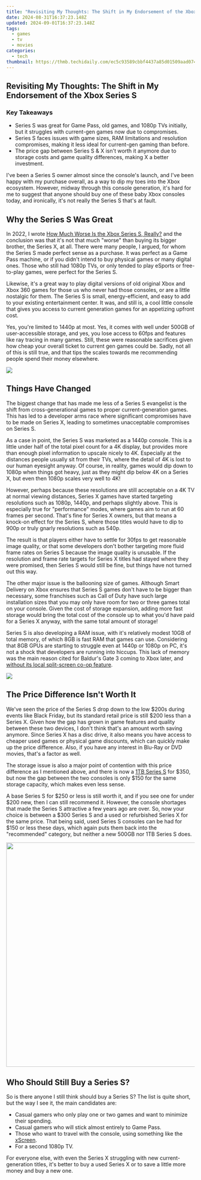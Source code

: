 ```yaml
---
title: "Revisiting My Thoughts: The Shift in My Endorsement of the Xbox Series S"
date: 2024-08-31T16:37:23.148Z
updated: 2024-09-01T16:37:23.148Z
tags:
  - games
  - tv
  - movies
categories:
  - tech
thumbnail: https://thmb.techidaily.com/ec5c93589cbbf4437a85d01509aad074c0824b7a47a862a6e3798990cfe51fb1.png
---
```


## Revisiting My Thoughts: The Shift in My Endorsement of the Xbox Series S

### Key Takeaways

* Series S was great for Game Pass, old games, and 1080p TVs initially, but it struggles with current-gen games now due to compromises.
* Series S faces issues with game sizes, RAM limitations and resolution compromises, making it less ideal for current-gen gaming than before.
* The price gap between Series S & X isn't worth it anymore due to storage costs and game quality differences, making X a better investment.

 I've been a Series S owner almost since the console's launch, and I've been happy with my purchase overall, as a way to dip my toes into the Xbox ecosystem. However, midway through this console generation, it's hard for me to suggest that anyone should buy one of these baby Xbox consoles today, and ironically, it's not really the Series S that's at fault.

##  Why the Series S Was Great

 In 2022, I wrote [How Much Worse Is the Xbox Series S, Really?](https://facebook-video-share.techidaily.com/new-unleash-your-creativity-cutting-edge-pc-techniques-for-youtube-success/) and the conclusion was that it's not that much "worse" than buying its bigger brother, the Series X, at all. There were many people, I argued, for whom the Series S made perfect sense as a purchase. It was perfect as a Game Pass machine, or if you didn't intend to buy physical games or many digital ones. Those who still had 1080p TVs, or only tended to play eSports or free-to-play games, were perfect for the Series S.

 Likewise, it's a great way to play digital versions of old original Xbox and Xbox 360 games for those us who never had those consoles, or are a little nostalgic for them. The Series S is small, energy-efficient, and easy to add to your existing entertainment center. It was, and still is, a cool little console that gives you access to current generation games for an appetizing upfront cost.

 Yes, you're limited to 1440p at most. Yes, it comes with well under 500GB of user-accessible storage, and yes, you lose access to 60fps and features like ray tracing in many games. Still, these were reasonable sacrifices given how cheap your overall ticket to current gen games could be. Sadly, not all of this is still true, and that tips the scales towards me recommending people spend their money elsewhere.

<!-- affiliate ads begin -->
<a href="https://shop.mondly.com/affiliate.php?ACCOUNT=ATISTUDI&AFFILIATE=108875&PATH=https%3A%2F%2Fwww.mondly.com%3FAFFILIATE%3D108875%26RESOURCE%3D%2BBusiness%2B970x90%2B"><img src="https://secure.avangate.com/images/merchant/69c418c33ec2e1a4267fa9bb77fa1428/business-970x90.gif" border="0"></a>
<!-- affiliate ads end -->
##  Things Have Changed

 The biggest change that has made me less of a Series S evangelist is the shift from cross-generational games to proper current-generation games. This has led to a developer arms race where significant compromises have to be made on Series X, leading to sometimes unacceptable compromises on Series S.

 As a case in point, the Series S was marketed as a 1440p console. This is a little under half of the total pixel count for a 4K display, but provides more than enough pixel information to upscale nicely to 4K. Especially at the distances people usually sit from their TVs, where the detail of 4K is lost to our human eyesight anyway. Of course, in reality, games would dip down to 1080p when things got heavy, just as they might dip below 4K on a Series X, but even then 1080p scales very well to 4K!

 However, perhaps because these resolutions are still acceptable on a 4K TV at normal viewing distances, Series X games have started targeting resolutions such as 1080p, 1440p, and perhaps slightly above. This is especially true for "performance" modes, where games aim to run at 60 frames per second. That's fine for Series X owners, but that means a knock-on effect for the Series S, where those titles would have to dip to 900p or truly gnarly resolutions such as 540p.

 The result is that players either have to settle for 30fps to get reasonable image quality, or that some developers don't bother targeting more fluid frame rates on Series S because the image quality is unusable. If the resolution and frame rate targets for Series X titles had stayed where they were promised, then Series S would still be fine, but things have not turned out this way.

 The other major issue is the ballooning size of games. Although Smart Delivery on Xbox ensures that Series S games don't have to be bigger than necessary, some franchises such as Call of Duty have such large installation sizes that you may only have room for two or three games total on your console. Given the cost of storage expansion, adding more fast storage would bring the total cost of the console up to what you'd have paid for a Series X anyway, with the same total amount of storage!

 Series S is also developing a RAM issue, with it's relatively modest 10GB of total memory, of which 8GB is fast RAM that games can use. Considering that 8GB GPUs are starting to struggle even at 1440p or 1080p on PC, it's not a shock that developers are running into hiccups. This lack of memory was the main reason cited for Baldur's Gate 3 coming to Xbox later, and [without its local split-screen co-op feature](https://www.gameinformer.com/news/2023/08/24/baldurs-gate-3-will-launch-on-xbox-this-year-but-without-split-screen-co-op-on).

<!-- affiliate ads begin -->
<a href="https://secure.2checkout.com/order/checkout.php?PRODS=4940312&QTY=1&AFFILIATE=108875&CART=1"><img src="https://secure.avangate.com/images/merchant/333ac5d90817d69113471fbb6e531bee/sps-partnership-728x90eng.png" border="0"></a>
<!-- affiliate ads end -->
##  The Price Difference Isn't Worth It

 We've seen the price of the Series S drop down to the low $200s during events like Black Friday, but its standard retail price is still $200 less than a Series X. Given how the gap has grown in game features and quality between these two devices, I don't think that's an amount worth saving anymore. Since Series X has a disc drive, it also means you have access to cheaper used games or physical game discounts, which can quickly make up the price difference. Also, if you have any interest in Blu-Ray or DVD movies, that's a factor as well.

 The storage issue is also a major point of contention with this price difference as I mentioned above, and there is now a [1TB Series S](https://www.amazon.com/Microsoft-Xbox-1TB-Console-Carbon-Black/dp/B0C7HKS2RF/?tag=hotoge-20&ascsubtag=UUhtgUeUpU2002374&asc%5Frefurl=https%3A%2F%2Fwww.howtogeek.com%2Fwhy-i-cant-recommend-the-xbox-series-s-anymore%2F&asc%5Fcampaign=Evergreen) for $350, but now the gap between the two consoles is only $150 for the same storage capacity, which makes even less sense.

 A base Series S for $250 or less is still worth it, and if you see one for under $200 new, then I can still recommend it. However, the console shortages that made the Series S attractive a few years ago are over. So, now your choice is between a $300 Series S and a used or refurbished Series X for the same price. That being said, used Series S consoles can be had for $150 or less these days, which again puts them back into the "recommended" category, but neither a new 500GB nor 1TB Series S does.

<!-- affiliate ads begin -->
<a href="https://appsumo.8odi.net/c/5597632/2082541/7443" target="_top" id="2082541"><img src="//a.impactradius-go.com/display-ad/7443-2082541" border="0" alt="" width="1200" height="600"/></a><img height="0" width="0" src="https://appsumo.8odi.net/i/5597632/2082541/7443" style="position:absolute;visibility:hidden;" border="0" />
<!-- affiliate ads end -->
##  Who Should Still Buy a Series S?

 So is there anyone I still think should buy a Series S? The list is quite short, but the way I see it, the main candidates are:

* Casual gamers who only play one or two games and want to minimize their spending.
* Casual gamers who will stick almost entirely to Game Pass.
* Those who want to travel with the console, using something like the [xScreen](https://www.amazon.com/UPspec-Gaming-xScreen-Xbox-USB-Powered/dp/B09RHX59P6/?tag=hotoge-20&ascsubtag=UUhtgUeUpU2002374&asc%5Frefurl=https%3A%2F%2Fwww.howtogeek.com%2Fwhy-i-cant-recommend-the-xbox-series-s-anymore%2F&asc%5Fcampaign=Evergreen).
* For a second 1080p TV.

 For everyone else, with even the Series X struggling with new current-generation titles, it's better to buy a used Series X or to save a little more money and buy a new one.

<ins class="adsbygoogle"
     style="display:block"
     data-ad-format="autorelaxed"
     data-ad-client="ca-pub-7571918770474297"
     data-ad-slot="1223367746"></ins>



<ins class="adsbygoogle"
     style="display:block"
     data-ad-client="ca-pub-7571918770474297"
     data-ad-slot="8358498916"
     data-ad-format="auto"
     data-full-width-responsive="true"></ins>


